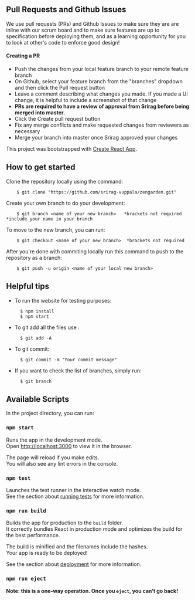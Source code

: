 

## Pull Requests and Github Issues
We use pull requests (PRs) and Github Issues to make sure they are are inline with our scrum board and to make sure features are up to specification before deploying them, and as a learning opportunity for you to look at other's code to enforce good design!
#### Creating a PR
- Push the changes from your local feature branch to your remote feature branch
- On Github, select your feature branch from the "branches" dropdown and then click the Pull request button
- Leave a comment describing what changes you made. If you made a UI change, it is helpful to include a screenshot of that change
- **PRs are required to have a review of approval from Srirag before being merged into master.**
- Click the Create pull request button
- Fix any merge conflicts and make requested changes from reviewers as necessary
- Merge your branch into master once Srirag approved your changes

This project was bootstrapped with [Create React App](https://github.com/facebook/create-react-app).

## How to get started
Clone the repository locally using the command:

        $ git clone "https://github.com/srirag-vuppala/zengarden.git"

Create your own branch to do your development:

        $ git branch <name of your new branch>   *brackets not required *include your name in your branch

To move to the new branch, you can run:

        $ git checkout <name of your new branch>  *brackets not required

After you're done with commiting locally run this command to push to the repository as a branch:

        $ git push -u origin <name of your local new branch>
        

 
## Helpful tips 
- To run the website for testing purposes:

        $ npm install 
        $ npm start


- To git add all the files use :

        $ git add -A

- To git commit:

        $ git commit -m "Your commit message"
        
- If you want to check the list of branches, simply run:

        $ git branch
        
        
## Available Scripts

In the project directory, you can run:

### `npm start`

Runs the app in the development mode.<br />
Open [http://localhost:3000](http://localhost:3000) to view it in the browser.

The page will reload if you make edits.<br />
You will also see any lint errors in the console.

### `npm test`

Launches the test runner in the interactive watch mode.<br />
See the section about [running tests](https://facebook.github.io/create-react-app/docs/running-tests) for more information.

### `npm run build`

Builds the app for production to the `build` folder.<br />
It correctly bundles React in production mode and optimizes the build for the best performance.

The build is minified and the filenames include the hashes.<br />
Your app is ready to be deployed!

See the section about [deployment](https://facebook.github.io/create-react-app/docs/deployment) for more information.

### `npm run eject`

**Note: this is a one-way operation. Once you `eject`, you can’t go back!**
